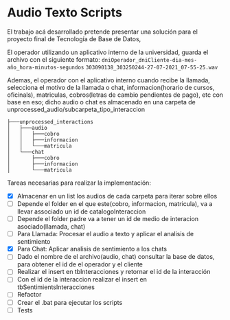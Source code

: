 # Audio Texto Scripts

El trabajo acá desarrollado pretende presentar una solución para el proyecto final de Tecnología de Base de Datos, 

El operador utilizando un aplicativo interno de la universidad, guarda el archivo con el siguiente formato:
`dniOperador_dniCliente-dia-mes-año_hora-minutos-segundos`
`303090138_303250244-27-07-2021_07-55-25.wav`

Ademas, el operador con el aplicativo interno cuando recibe la llamada, selecciona el motivo de la llamada o chat, 
informacion(horario de cursos, oficinals), matriculas, cobros(letras de cambio pendientes de pago), etc con base en eso; 
dicho audio o chat es almacenado en una carpeta de unprocessed_audio/subcarpeta_tipo_interaccion

```
├───unprocessed_interactions
│   ├───audio
│   │   ├───cobro
│   │   ├───informacion
│   │   └───matricula
│   └───chat
│       ├───cobro
│       ├───informacion
│       └───matricula
```

Tareas necesarias para realizar la implementación:
- [x] Almacenar en un list los audios de cada carpeta para iterar sobre ellos
- [ ] Depende el folder en el que este(cobro, informacion, matricula), va a llevar associado un id de catalogoInteraccion
- [ ] Depende el folder padre va a tener un id de medio de interacion asociado(llamada, chat)
- [ ] Para Llamada: Procesar el audio a texto y aplicar el analisis de sentimiento
- [x] Para Chat: Aplicar analisis de sentimiento a los chats
- [ ] Dado el nombre de el archivo(audio, chat) consultar la base de datos, para obtener el id de el operador y el cliente
- [ ] Realizar el insert en tbInteracciones y retornar el id de la interacción
- [ ] Con el id de la interaccion realizar el insert en tbSentimientsInteracciones
- [ ] Refactor
- [ ] Crear el .bat para ejecutar los scripts
- [ ] Tests